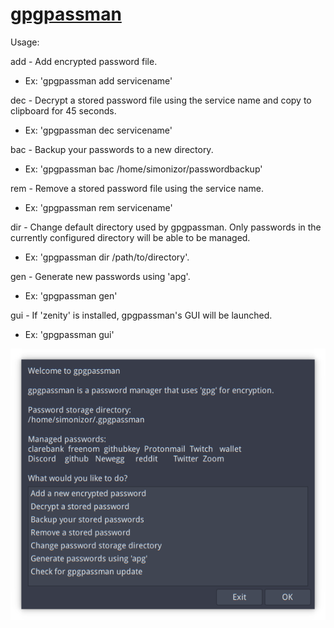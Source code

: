 # [gpgpassman](http://www.simonizor.gq/linuxapps)

Usage:

add - Add encrypted password file.
- Ex: 'gpgpassman add servicename'

dec - Decrypt a stored password file using the service name and copy to clipboard for 45 seconds.
- Ex: 'gpgpassman dec servicename'

bac - Backup your passwords to a new directory.
- Ex: 'gpgpassman bac /home/simonizor/passwordbackup'

rem - Remove a stored password file using the service name.
- Ex: 'gpgpassman rem servicename'

dir - Change default directory used by gpgpassman. Only passwords in the currently configured directory will be able to be managed.
- Ex: 'gpgpassman dir /path/to/directory'.

gen - Generate new passwords using 'apg'.
- Ex: 'gpgpassman gen'

gui - If 'zenity' is installed, gpgpassman's GUI will be launched.
- Ex: 'gpgpassman gui'

![gpgpassman](/Screenshot.png)

